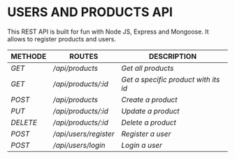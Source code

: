 # USERS AND PRODUCTS API

This REST API is built for fun  with Node JS, Express and Mongoose. It allows to register products and users.

| METHODE | ROUTES | DESCRIPTION |
| ------ | ------ |------ |
| *GET* | */api/products* |*Get all products*|
| *GET* | */api/products/:id* |*Get a specific product with its id*|
| *POST* | */api/products*  |*Create a product*|
| *PUT* | */api/products/:id* |*Update a product*|
| *DELETE* | */api/products/:id* |*Delete a product*|
| *POST* | */api/users/register* |*Register a user*|
| *POST* | */api/users/login* |*Login a user*|